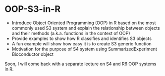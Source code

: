 # OOP-S3-in-R
* Introduce Object Oriented Programming (OOP) in R based on the most commonly used S3 system and explain the relationship between objects and their methods (a.k.a. functions in the context of OOP)  
* Provide examples to show how R classifies and identifies S3 objects 
* A fun example will show how easy it is to create S3 generic function
* Motivation for the purpose of S4 system using SummarizedExperiment Bioconductor object  

Soon, I will come back with a separate lecture on S4 and R6 OOP systems in R.
